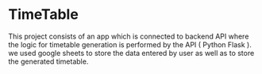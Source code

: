 # TimeTable
This project consists of an app which is connected to backend API where the logic for timetable generation is performed by the API ( Python Flask ). we used google sheets to store the data entered by user as well as to store the generated timetable.
